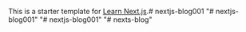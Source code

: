 This is a starter template for [Learn Next.js](https://nextjs.org/learn).#   n e x t j s - b l o g 0 0 1  
 "# nextjs-blog001" 
"# nextjs-blog001" 
"# nexts-blog" 
